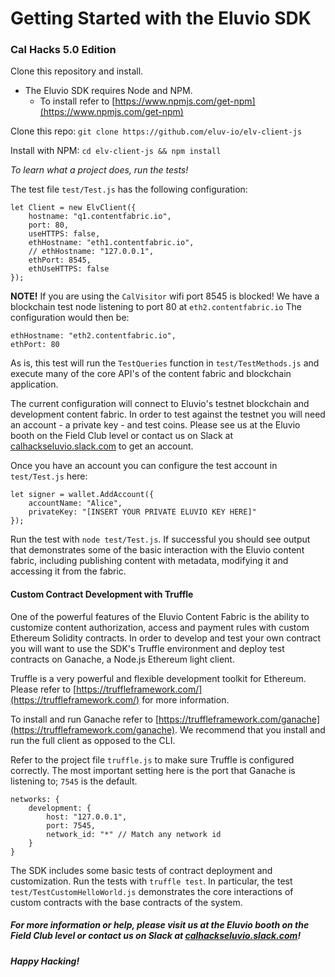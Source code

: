 # Getting Started with the Eluvio SDK

### Cal Hacks 5.0 Edition

Clone this repository and install.

* The Eluvio SDK requires Node and NPM. 
    * To install refer to [https://www.npmjs.com/get-npm](https://www.npmjs.com/get-npm)

Clone this repo: `git clone https://github.com/eluv-io/elv-client-js`

Install with NPM: `cd elv-client-js && npm install`

*To learn what a project does, run the tests!*
 
The test file `test/Test.js` has the following configuration:

```  
let Client = new ElvClient({
    hostname: "q1.contentfabric.io",
    port: 80,
    useHTTPS: false,
    ethHostname: "eth1.contentfabric.io",
    // ethHostname: "127.0.0.1",
    ethPort: 8545,
    ethUseHTTPS: false
});
```

**NOTE!** If you are using the `CalVisitor` wifi port 8545 is blocked!
We have a blockchain test node listening to port 80 at `eth2.contentfabric.io`
The configuration would then be:

```    
ethHostname: "eth2.contentfabric.io",
ethPort: 80
```

As is, this test will run the `TestQueries` function in `test/TestMethods.js` and execute many of the core API's of the content fabric and blockchain application.  

The current configuration will connect to Eluvio's testnet blockchain and development content fabric.
In order to test against the testnet you will need an account - a private key - and test coins.
Please see us at the Eluvio booth on the Field Club level or contact us on Slack at [calhackseluvio.slack.com](calhackseluvio.slack.com) to get an account.

Once you have an account you can configure the test account in `test/Test.js` here:
```  
let signer = wallet.AddAccount({
    accountName: "Alice",
    privateKey: "[INSERT YOUR PRIVATE ELUVIO KEY HERE]"
});
```

Run the test with `node test/Test.js`. If successful you should see output that demonstrates some of the basic interaction with the Eluvio content fabric, including publishing content with metadata, modifying it and accessing it from the fabric.

#### Custom Contract Development with Truffle

One of the powerful features of the Eluvio Content Fabric is the ability to customize content authorization, access and payment rules with custom Ethereum Solidity contracts.
In order to develop and test your own contract you will want to use the SDK's Truffle environment and deploy test contracts on Ganache, a Node.js Ethereum light client.

Truffle is a very powerful and flexible development toolkit for Ethereum. Please refer to [https://truffleframework.com/](https://truffleframework.com/) for more information.

To install and run Ganache refer to [https://truffleframework.com/ganache](https://truffleframework.com/ganache). We recommend that you install and run the full client as opposed to the CLI.

Refer to the project file `truffle.js` to make sure Truffle is configured correctly. The most important setting here is the port that Ganache is listening to; `7545` is the default.

```  
networks: {
    development: {
        host: "127.0.0.1",
        port: 7545,
        network_id: "*" // Match any network id
    }
}
```

The SDK includes some basic tests of contract deployment and customization.
Run the tests with `truffle test`.
In particular, the test `test/TestCustomHelloWorld.js` demonstrates the core interactions of custom contracts with the base contracts of the system.

##### For more information or help, please visit us at the Eluvio booth on the Field Club level or contact us on Slack at [calhackseluvio.slack.com](calhackseluvio.slack.com)!
##### Happy Hacking!
